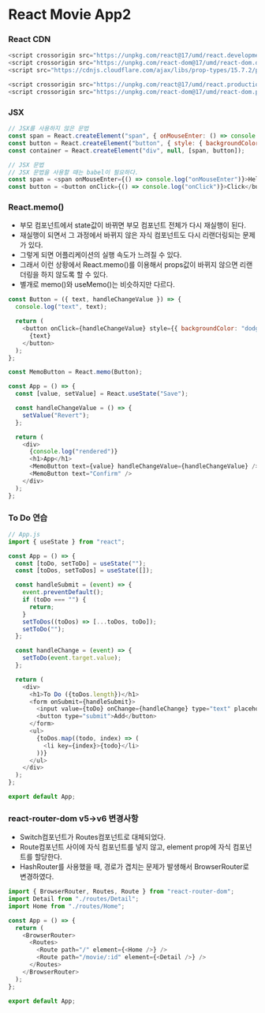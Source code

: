 # React Movie App2

### React CDN

```javascript
<script crossorigin src="https://unpkg.com/react@17/umd/react.development.js"></script>
<script crossorigin src="https://unpkg.com/react-dom@17/umd/react-dom.development.js"></script>
<script src="https://cdnjs.cloudflare.com/ajax/libs/prop-types/15.7.2/prop-types.js"></script>

<script crossorigin src="https://unpkg.com/react@17/umd/react.production.min.js"></script>
<script crossorigin src="https://unpkg.com/react-dom@17/umd/react-dom.production.min.js"></script>
```

### JSX

```javascript
// JSX를 사용하지 않은 문법
const span = React.createElement("span", { onMouseEnter: () => console.log("onMouseEnter") }, "Hello World");
const button = React.createElement("button", { style: { backgroundColor: "tomato" }, onClick: () => console.log("onClick") }, "Click");
const container = React.createElement("div", null, [span, button]);

// JSX 문법
// JSX 문법을 사용할 때는 babel이 필요하다.
const span = <span onMouseEnter={() => console.log("onMouseEnter")}>Hello</span>;
const button = <button onClick={() => console.log("onClick")}>Click</button>;
```

### React.memo()

- 부모 컴포넌트에서 state값이 바뀌면 부모 컴포넌트 전체가 다시 재실행이 된다.
- 재실행이 되면서 그 과정에서 바뀌지 않은 자식 컴포넌트도 다시 리랜더링되는 문제가 있다.
- 그렇게 되면 어플리케이션의 실행 속도가 느려질 수 있다.
- 그래서 이런 상황에서 React.memo()를 이용해서 props값이 바뀌지 않으면 리랜더링을 하지 않도록 할 수 있다.
- 별개로 memo()와 useMemo()는 비슷하지만 다르다.

```js
const Button = ({ text, handleChangeValue }) => {
  console.log("text", text);

  return (
    <button onClick={handleChangeValue} style={{ backgroundColor: "dodgerblue", color: "white", border: "none", padding: "10px 20px", cursor: "pointer", margin: "10px" }}>
      {text}
    </button>
  );
};

const MemoButton = React.memo(Button);

const App = () => {
  const [value, setValue] = React.useState("Save");

  const handleChangeValue = () => {
    setValue("Revert");
  };

  return (
    <div>
      {console.log("rendered")}
      <h1>App</h1>
      <MemoButton text={value} handleChangeValue={handleChangeValue} />
      <MemoButton text="Confirm" />
    </div>
  );
};
```

### To Do 연습

```js
// App.js
import { useState } from "react";

const App = () => {
  const [toDo, setToDo] = useState("");
  const [toDos, setToDos] = useState([]);

  const handleSubmit = (event) => {
    event.preventDefault();
    if (toDo === "") {
      return;
    }
    setToDos((toDos) => [...toDos, toDo]);
    setToDo("");
  };

  const handleChange = (event) => {
    setToDo(event.target.value);
  };

  return (
    <div>
      <h1>To Do ({toDos.length})</h1>
      <form onSubmit={handleSubmit}>
        <input value={toDo} onChange={handleChange} type="text" placeholder="Write to do" />
        <button type="submit">Add</button>
      </form>
      <ul>
        {toDos.map((todo, index) => (
          <li key={index}>{todo}</li>
        ))}
      </ul>
    </div>
  );
};

export default App;
```

### react-router-dom v5->v6 변경사항

- Switch컴포넌트가 Routes컴포넌트로 대체되었다.
- Route컴포넌트 사이에 자식 컴포넌트를 넣지 않고, element prop에 자식 컴포넌트를 할당한다.
- HashRouter를 사용했을 때, 경로가 겹치는 문제가 발생해서 BrowserRouter로 변경하였다.

```js
import { BrowserRouter, Routes, Route } from "react-router-dom";
import Detail from "./routes/Detail";
import Home from "./routes/Home";

const App = () => {
  return (
    <BrowserRouter>
      <Routes>
        <Route path="/" element={<Home />} />
        <Route path="/movie/:id" element={<Detail />} />
      </Routes>
    </BrowserRouter>
  );
};

export default App;
```
